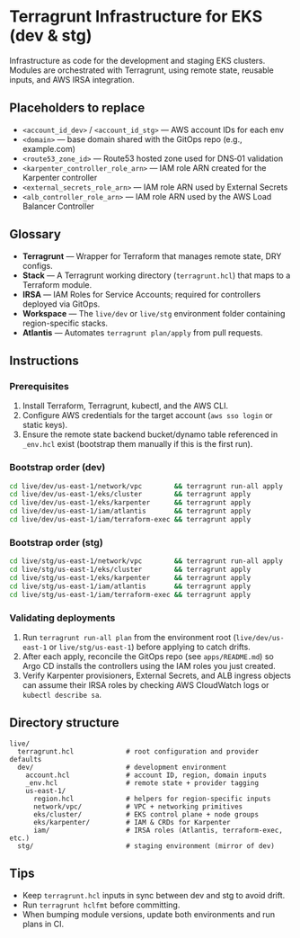 # Terragrunt Infrastructure for EKS (dev & stg)

Infrastructure as code for the development and staging EKS clusters. Modules are
orchestrated with Terragrunt, using remote state, reusable inputs, and AWS IRSA
integration.

## Placeholders to replace
- `<account_id_dev>` / `<account_id_stg>` — AWS account IDs for each env
- `<domain>` — base domain shared with the GitOps repo (e.g., example.com)
- `<route53_zone_id>` — Route53 hosted zone used for DNS‑01 validation
- `<karpenter_controller_role_arn>` — IAM role ARN created for the Karpenter
  controller
- `<external_secrets_role_arn>` — IAM role ARN used by External Secrets
- `<alb_controller_role_arn>` — IAM role ARN used by the AWS Load Balancer
  Controller

## Glossary
- **Terragrunt** — Wrapper for Terraform that manages remote state, DRY configs.
- **Stack** — A Terragrunt working directory (`terragrunt.hcl`) that maps to a
  Terraform module.
- **IRSA** — IAM Roles for Service Accounts; required for controllers deployed
  via GitOps.
- **Workspace** — The `live/dev` or `live/stg` environment folder containing
  region-specific stacks.
- **Atlantis** — Automates `terragrunt plan/apply` from pull requests.

## Instructions
### Prerequisites
1. Install Terraform, Terragrunt, kubectl, and the AWS CLI.
2. Configure AWS credentials for the target account (`aws sso login` or static
   keys).
3. Ensure the remote state backend bucket/dynamo table referenced in `_env.hcl`
   exist (bootstrap them manually if this is the first run).

### Bootstrap order (dev)
```bash
cd live/dev/us-east-1/network/vpc        && terragrunt run-all apply
cd live/dev/us-east-1/eks/cluster        && terragrunt apply
cd live/dev/us-east-1/eks/karpenter      && terragrunt apply
cd live/dev/us-east-1/iam/atlantis       && terragrunt apply
cd live/dev/us-east-1/iam/terraform-exec && terragrunt apply
```

### Bootstrap order (stg)
```bash
cd live/stg/us-east-1/network/vpc        && terragrunt run-all apply
cd live/stg/us-east-1/eks/cluster        && terragrunt apply
cd live/stg/us-east-1/eks/karpenter      && terragrunt apply
cd live/stg/us-east-1/iam/atlantis       && terragrunt apply
cd live/stg/us-east-1/iam/terraform-exec && terragrunt apply
```

### Validating deployments
1. Run `terragrunt run-all plan` from the environment root (`live/dev/us-east-1`
   or `live/stg/us-east-1`) before applying to catch drifts.
2. After each apply, reconcile the GitOps repo (see `apps/README.md`) so Argo CD
   installs the controllers using the IAM roles you just created.
3. Verify Karpenter provisioners, External Secrets, and ALB ingress objects can
   assume their IRSA roles by checking AWS CloudWatch logs or `kubectl
   describe sa`.

## Directory structure
```
live/
  terragrunt.hcl             # root configuration and provider defaults
  dev/                       # development environment
    account.hcl              # account ID, region, domain inputs
    _env.hcl                 # remote state + provider tagging
    us-east-1/
      region.hcl             # helpers for region-specific inputs
      network/vpc/           # VPC + networking primitives
      eks/cluster/           # EKS control plane + node groups
      eks/karpenter/         # IAM & CRDs for Karpenter
      iam/                   # IRSA roles (Atlantis, terraform-exec, etc.)
  stg/                       # staging environment (mirror of dev)
```

## Tips
- Keep `terragrunt.hcl` inputs in sync between dev and stg to avoid drift.
- Run `terragrunt hclfmt` before committing.
- When bumping module versions, update both environments and run plans in CI.
